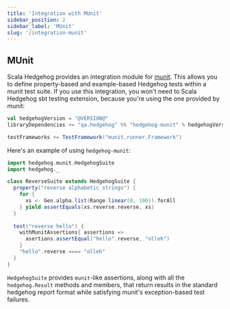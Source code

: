 ```yaml
---
title: 'Integration with MUnit'
sidebar_position: 2
sidebar_label: 'MUnit'
slug: '/integration-munit'
---
```

## MUnit

Scala Hedgehog provides an integration module for [munit](https://scalameta.org/munit/). This allows you to define property-based and example-based Hedgehog tests within a munit test suite. If you use this integration, you won't need to Scala Hedgehog sbt testing extension, because you're using the one provided by munit:

```scala
val hedgehogVersion = "@VERSION@"
libraryDependencies += "qa.hedgehog" %% "hedgehog-munit" % hedgehogVersion

testFrameworks += TestFramework("munit.runner.Framework")
```

Here's an example of using `hedgehog-munit`:

```scala
import hedgehog.munit.HedgehogSuite
import hedgehog._

class ReverseSuite extends HedgehogSuite {
  property("reverse alphabetic strings") {
    for {
      xs <- Gen.alpha.list(Range.linear(0, 100)).forAll
    } yield assertEquals(xs.reverse.reverse, xs)
  }
  
  test("reverse hello") {
    withMunitAssertions{ assertions =>
	  asertions.assertEqual("hello".reverse, "olleh")
	}
    "hello".reverse ==== "olleh"
  }
}
```

`HedgehogSuite` provides `munit`-like assertions, along with all the `hedgehog.Result` methods and members, that return results in the standard hedgehog report format while satisfying munit's exception-based test failures.
